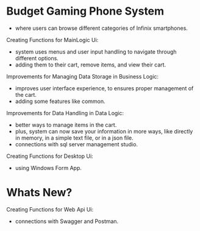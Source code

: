 # Budget Gaming Phone System
 - where users can browse different categories of Infinix smartphones.

Creating Functions for MainLogic Ui:
- system uses menus and user input handling to navigate through different options.
- adding them to their cart, remove items, and view their cart.

Improvements for Managing Data Storage in Business Logic:
 - improves user interface experience, to ensures proper management of the cart.
 - adding some features like common.

Improvements for Data Handling in Data Logic:
 - better ways to manage items in the cart.
 - plus, system can now save your information in more ways, like directly in memory, in a simple text file, or in a json file.
 - connections with sql server management studio.

Creating Functions for Desktop Ui:
 - using Windows Form App.

# Whats New?

Creating Functions for Web Api Ui:
- connections with Swagger and Postman.
